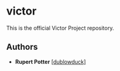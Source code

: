 # victor

This is the official Victor Project repository.

## Authors

* **Rupert Potter**  [[dublowduck]](https://github.com/dublowduck)
